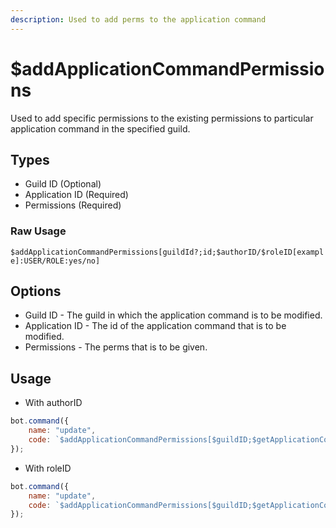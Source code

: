 ```yaml
---
description: Used to add perms to the application command 
---
```


# $addApplicationCommandPermissions
Used to add specific permissions to the existing permissions to particular application command in the specified guild.

## Types
- Guild ID (Optional)
- Application ID (Required)
- Permissions (Required)

### Raw Usage
`$addApplicationCommandPermissions[guildId?;id;$authorID/$roleID[example]:USER/ROLE:yes/no]`

## Options
* Guild ID - The guild in which the application command is to be modified.
* Application ID - The id of the application command that is to be modified.
* Permissions - The perms that is to be given.

## Usage

- With authorID

```js
bot.command({
    name: "update",
    code: `$addApplicationCommandPermissions[$guildID;$getApplicationCommandID[aoijs;$guildID];$authorID:USER:yes]`
});
```

- With roleID

```js
bot.command({
    name: "update",
    code: `$addApplicationCommandPermissions[$guildID;$getApplicationCommandID[aoijs;$guildID];$roleID[example]:ROLE:yes]`
});
```
